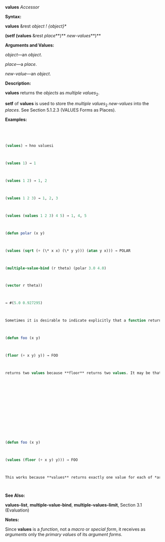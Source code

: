 **values** *Accessor* 



**Syntax:** 



**values** &amp;rest *object ! \{object\}*\* 



**(setf (values** &amp;rest *place***)** *new-values***)** 



**Arguments and Values:** 



*object*—an *object*. 



*place*—a *place*. 



*new-value*—an *object*. 



**Description:** 



**values** returns the *objects* as *multiple values*<sub>2</sub>. 



**setf** of **values** is used to store the *multiple values*<sub>2</sub> *new-values* into the *places*. See Section 5.1.2.3 (VALUES Forms as Places). 



**Examples:**
```lisp
 



(values) → hno valuesi 



(values 1) → 1 



(values 1 2) → 1, 2 



(values 1 2 3) → 1, 2, 3 



(values (values 1 2 3) 4 5) → 1, 4, 5 



(defun polar (x y) 



(values (sqrt (+ (\* x x) (\* y y))) (atan y x))) → POLAR 



(multiple-value-bind (r theta) (polar 3.0 4.0) 



(vector r theta)) 



→ #(5.0 0.927295) 



Sometimes it is desirable to indicate explicitly that a function returns exactly one value. For example, the function 



(defun foo (x y) 



(floor (+ x y) y)) → FOO 



returns two values because **floor** returns two values. It may be that the second value makes no sense, or that for eciency reasons it is desired not to compute the second value. **values** is the standard idiom for indicating that only one value is to be returned: 







 



 



(defun foo (x y) 



(values (floor (+ x y) y))) → FOO 



This works because **values** returns exactly one value for each of *args*; as for any function call, if any of *args* produces more than one value, all but the first are discarded. 




```
**See Also:** 



**values-list**, **multiple-value-bind**, **multiple-values-limit**, Section 3.1 (Evaluation) 



**Notes:** 



Since **values** is a *function*, not a *macro* or *special form*, it receives as *arguments* only the *primary values* of its *argument forms*. 



